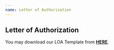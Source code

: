 ```yaml
---
name: Letter of Authorization
---
```


## Letter of Authorization

You may download our LOA Template from **[HERE](https://bwec-file.oss-cn-hongkong.aliyuncs.com/cms/01144810-f9ea-11e8-8535-97a67f84562c.docx)**.
